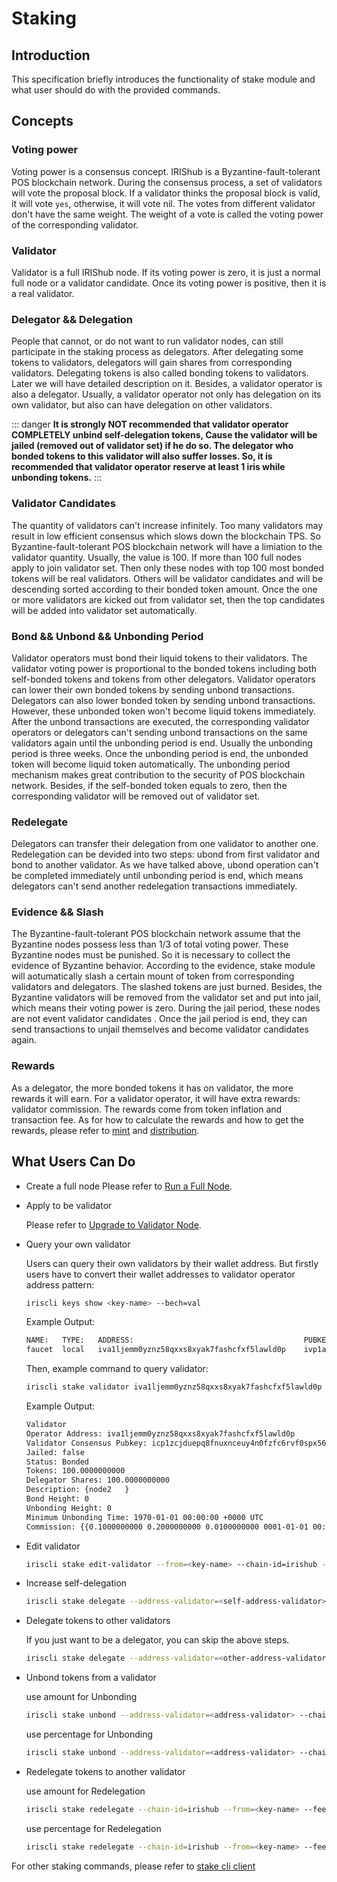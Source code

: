 # Staking

## Introduction

This specification briefly introduces the functionality of stake module and what user should do with the provided commands.

## Concepts

### Voting power

Voting power is a consensus concept. IRIShub is a Byzantine-fault-tolerant POS blockchain network. During the consensus process, a set of validators will vote the proposal block. If a validator thinks the proposal block is valid, it will vote `yes`, otherwise, it will vote nil. The votes from different validator don't have the same weight. The weight of a vote is called the voting power of the corresponding validator.

### Validator

Validator is a full IRIShub node. If its voting power is zero, it is just a normal full node or a validator candidate. Once its voting power is positive, then it is a real validator.

### Delegator && Delegation

People that cannot, or do not want to run validator nodes, can still participate in the staking process as delegators. After delegating some tokens to validators, delegators will gain shares from corresponding validators. Delegating tokens is also called bonding tokens to validators. Later we will have detailed description on it. Besides, a validator operator is also a delegator. Usually, a validator operator not only has delegation on its own validator, but also can have delegation on other validators.

::: danger
**It is strongly NOT recommended that validator operator COMPLETELY unbind self-delegation tokens, Cause the validator will be jailed (removed out of validator set) if he do so. The delegator who bonded tokens to this validator will also suffer losses.
So, it is recommended that validator operator reserve at least 1 iris while unbonding tokens.**
:::

### Validator Candidates

The quantity of validators can't increase infinitely. Too many validators may result in low efficient consensus which slows down the blockchain TPS. So Byzantine-fault-tolerant POS blockchain network will have a limiation to the validator quantity. Usually, the value is 100. If more than 100 full nodes apply to join validator set. Then only these nodes with top 100 most bonded tokens will be real validators. Others will be validator candidates and will be descending sorted according to their bonded token amount. Once the one or more validators are kicked out from validator set, then the top candidates will be added into validator set automatically.

### Bond && Unbond && Unbonding Period

Validator operators must bond their liquid tokens to their validators. The validator voting power is proportional to the bonded tokens including both self-bonded tokens and tokens from other delegators. Validator operators can lower their own bonded tokens by sending unbond transactions. Delegators can also lower bonded token by sending unbond transactions. However, these unbonded token won't become liquid tokens immediately. After the unbond transactions are executed, the corresponding validator operators or delegators can't sending unbond transactions on the same validators again until the unbonding period is end. Usually the unbonding period is three weeks. Once the unbonding period is end, the unbonded token will become liquid token automatically. The unbonding period mechanism makes great contribution to the security of POS blockchain network. Besides, if the self-bonded token equals to zero, then the corresponding validator will be removed out of validator set.

### Redelegate

Delegators can transfer their delegation from one validator to another one. Redelegation can be devided into two steps: ubond from first validator and bond to another validator. As we have talked above, ubond operation can't be completed immediately until unbonding period is end, which means delegators can't send another redelegation transactions immediately.

### Evidence && Slash

The Byzantine-fault-tolerant POS blockchain network assume that the Byzantine nodes possess less than 1/3 of total voting power. These Byzantine nodes must be punished. So it is necessary to collect the evidence of Byzantine behavior. According to the evidence, stake module will aotumatically slash a certain mount of token from corresponding validators and delegators. The slashed tokens are just burned. Besides, the Byzantine validators will be removed from the validator set and put into jail, which means their voting power is zero. During the jail period, these nodes are not event validator candidates . Once the jail period is end, they can send transactions to unjail themselves and become validator candidates again.

### Rewards
  
As a delegator, the more bonded tokens it has on validator, the more rewards it will earn. For a validator operator, it will have extra rewards: validator commission. The rewards come from token inflation and transaction fee. As for how to calculate the rewards and how to get the rewards, please refer to [mint](mint.md) and [distribution](distribution.md).

## What Users Can Do

- Create a full node
  Please refer to [Run a Full Node](../get-started/mainnet.md#run-a-full-node).

- Apply to be validator

  Please refer to [Upgrade to Validator Node](../get-started/mainnet.md#upgrade-to-validator-node).

- Query your own validator

  Users can query their own validators by their wallet address. But firstly users have to convert their wallet addresses to validator operator address pattern:

  ```bash
  iriscli keys show <key-name> --bech=val
  ```

  Example Output:

  ```bash
  NAME:   TYPE:   ADDRESS:                                      PUBKEY:
  faucet  local   iva1ljemm0yznz58qxxs8xyak7fashcfxf5lawld0p    ivp1addwnpepqtdme789cpm8zww058ndlhzpwst3s0mxnhdhu5uyps0wjucaufha6rzn3ga
  ```

  Then, example command to query validator:

  ```bash
  iriscli stake validator iva1ljemm0yznz58qxxs8xyak7fashcfxf5lawld0p
  ```

  Example Output:

  ```bash
  Validator
  Operator Address: iva1ljemm0yznz58qxxs8xyak7fashcfxf5lawld0p
  Validator Consensus Pubkey: icp1zcjduepq8fnuxnceuy4n0fzfc6rvf0spx56waw67lqkrhxwsxgnf8zgk0nus66rkg4
  Jailed: false
  Status: Bonded
  Tokens: 100.0000000000
  Delegator Shares: 100.0000000000
  Description: {node2   }
  Bond Height: 0
  Unbonding Height: 0
  Minimum Unbonding Time: 1970-01-01 00:00:00 +0000 UTC
  Commission: {{0.1000000000 0.2000000000 0.0100000000 0001-01-01 00:00:00 +0000 UTC}}
  ```

- Edit validator

  ```bash
  iriscli stake edit-validator --from=<key-name> --chain-id=irishub --fee=0.3iris --commission-rate=0.15 --moniker=<new-name>
  ```

- Increase self-delegation

  ```bash
  iriscli stake delegate --address-validator=<self-address-validator> --chain-id=irishub --from=<key-name> --fee=0.3iris --amount=100iris
  ```

- Delegate tokens to other validators

  If you just want to be a delegator, you can skip the above steps.

  ```bash
  iriscli stake delegate --address-validator=<other-address-validator> --chain-id=irishub --from=<key-name> --fee=0.3iris --amount=100iris
  ```

- Unbond tokens from a validator

  use amount for Unbonding

  ```bash
  iriscli stake unbond --address-validator=<address-validator> --chain-id=irishub --from=<key-name> --fee=0.3iris --shares-amount=100
  ```
  
  use percentage for Unbonding

  ```bash
  iriscli stake unbond --address-validator=<address-validator> --chain-id=irishub --from=<key-name> --fee=0.3iris --share-percent=0.5
  ```

- Redelegate tokens to another validator

  use amount for Redelegation

  ```bash
  iriscli stake redelegate --chain-id=irishub --from=<key-name> --fee=0.3iris --address-validator-source=<source-validator-address> --address-validator-dest=<destination-validator-address> --shares-amount=100
  ```
  
  use percentage for Redelegation

  ```bash
  iriscli stake redelegate --chain-id=irishub --from=<key-name> --fee=0.3iris --address-validator-source=<source-validator-address> --address-validator-dest=<destination-validator-address> --shares-percent=0.5
  ```

For other staking commands, please refer to [stake cli client](../cli-client/stake.md)
